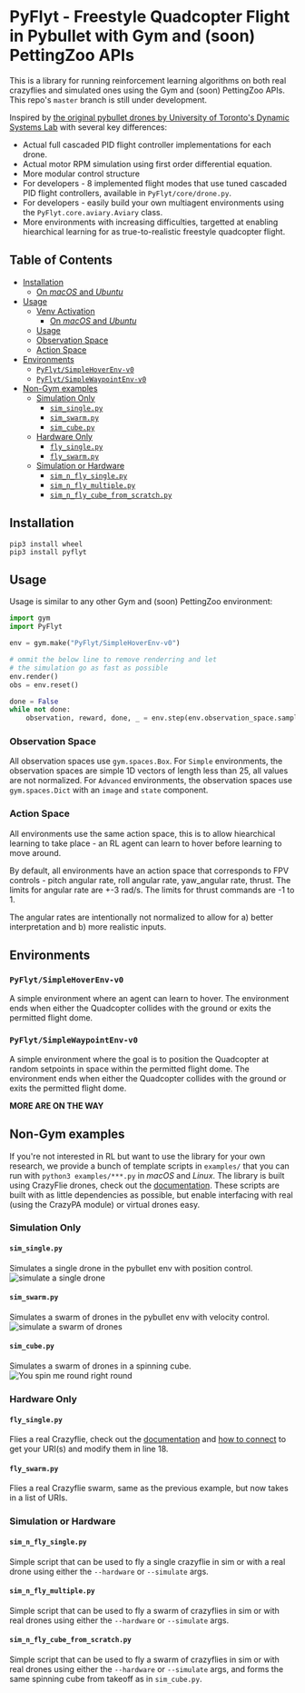 # PyFlyt - Freestyle Quadcopter Flight in Pybullet with Gym and (soon) PettingZoo APIs

This is a library for running reinforcement learning algorithms on both real crazyflies and simulated ones using the Gym and (soon) PettingZoo APIs.
This repo's `master` branch is still under development.

Inspired by [the original pybullet drones by University of Toronto's Dynamic Systems Lab](https://github.com/utiasDSL/gym-pybullet-drones) with several key differences:

- Actual full cascaded PID flight controller implementations for each drone.
- Actual motor RPM simulation using first order differential equation.
- More modular control structure
- For developers - 8 implemented flight modes that use tuned cascaded PID flight controllers, available in `PyFlyt/core/drone.py`.
- For developers - easily build your own multiagent environments using the `PyFlyt.core.aviary.Aviary` class.
- More environments with increasing difficulties, targetted at enabling hiearchical learning for as true-to-realistic freestyle quadcopter flight.

## Table of Contents

- [Installation](#installation)
    - [On _macOS_ and _Ubuntu_](#on-macos-and-ubuntu)
- [Usage](#usage)
  - [Venv Activation](#venv-activation)
    - [On _macOS_ and _Ubuntu_](#on-macos-and-ubuntu-1)
  - [Usage](#usage-1)
  - [Observation Space](#observation-space)
  - [Action Space](#action-space)
- [Environments](#environments)
  - [`PyFlyt/SimpleHoverEnv-v0`](#pyflytsimplehoverenv-v0)
  - [`PyFlyt/SimpleWaypointEnv-v0`](#pyflytsimplewaypointenv-v0)
- [Non-Gym examples](#non-gym-examples)
  - [Simulation Only](#simulation-only)
    - [`sim_single.py`](#sim_singlepy)
    - [`sim_swarm.py`](#sim_swarmpy)
    - [`sim_cube.py`](#sim_cubepy)
  - [Hardware Only](#hardware-only)
    - [`fly_single.py`](#fly_singlepy)
    - [`fly_swarm.py`](#fly_swarmpy)
  - [Simulation or Hardware](#simulation-or-hardware)
    - [`sim_n_fly_single.py`](#sim_n_fly_singlepy)
    - [`sim_n_fly_multiple.py`](#sim_n_fly_multiplepy)
    - [`sim_n_fly_cube_from_scratch.py`](#sim_n_fly_cube_from_scratchpy)

## Installation

```
pip3 install wheel
pip3 install pyflyt
```

## Usage

Usage is similar to any other Gym and (soon) PettingZoo environment:

```py
import gym
import PyFlyt

env = gym.make("PyFlyt/SimpleHoverEnv-v0")

# ommit the below line to remove renderring and let
# the simulation go as fast as possible
env.render()
obs = env.reset()

done = False
while not done:
    observation, reward, done, _ = env.step(env.observation_space.sample())
```

### Observation Space

All observation spaces use `gym.spaces.Box`.
For `Simple` environments, the observation spaces are simple 1D vectors of length less than 25, all values are not normalized.
For `Advanced` environments, the observation spaces use `gym.spaces.Dict` with an `image` and `state` component.

### Action Space

All environments use the same action space, this is to allow hiearchical learning to take place - an RL agent can learn to hover before learning to move around.

By default, all environments have an action space that corresponds to FPV controls - pitch angular rate, roll angular rate, yaw_angular rate, thrust.
The limits for angular rate are +-3 rad/s.
The limits for thrust commands are -1 to 1.

The angular rates are intentionally not normalized to allow for a) better interpretation and b) more realistic inputs.

## Environments

### `PyFlyt/SimpleHoverEnv-v0`

A simple environment where an agent can learn to hover.
The environment ends when either the Quadcopter collides with the ground or exits the permitted flight dome.

### `PyFlyt/SimpleWaypointEnv-v0`

A simple environment where the goal is to position the Quadcopter at random setpoints in space within the permitted flight dome.
The environment ends when either the Quadcopter collides with the ground or exits the permitted flight dome.

**MORE ARE ON THE WAY**

## Non-Gym examples

If you're not interested in RL but want to use the library for your own research, we provide a bunch of template scripts in `examples/` that you can run with `python3 examples/***.py` in _macOS_ and _Linux_.
The library is built using CrazyFlie drones, check out the [documentation](https://www.bitcraze.io/documentation/tutorials/getting-started-with-crazyflie-2-x/).
These scripts are built with as little dependencies as possible, but enable interfacing with real (using the CrazyPA module) or virtual drones easy.

### Simulation Only

#### `sim_single.py`
Simulates a single drone in the pybullet env with position control.
![simulate a single drone](/resource/simulate_single.gif)

#### `sim_swarm.py`
Simulates a swarm of drones in the pybullet env with velocity control.
![simulate a swarm of drones](/resource/simulate_swarm.gif)

#### `sim_cube.py`
Simulates a swarm of drones in a spinning cube.
![You spin me round right round](/resource/simulate_cube.gif)

### Hardware Only

#### `fly_single.py`
Flies a real Crazyflie, check out the [documentation](https://www.bitcraze.io/documentation/tutorials/getting-started-with-crazyflie-2-x/) and [how to connect](https://www.bitcraze.io/documentation/tutorials/getting-started-with-crazyflie-2-x/#config-client) to get your URI(s) and modify them in line 18.

#### `fly_swarm.py`
Flies a real Crazyflie swarm, same as the previous example, but now takes in a list of URIs.

### Simulation or Hardware

#### `sim_n_fly_single.py`
Simple script that can be used to fly a single crazyflie in sim or with a real drone using either the `--hardware` or `--simulate` args.

#### `sim_n_fly_multiple.py`
Simple script that can be used to fly a swarm of crazyflies in sim or with real drones using either the `--hardware` or `--simulate` args.

#### `sim_n_fly_cube_from_scratch.py`
Simple script that can be used to fly a swarm of crazyflies in sim or with real drones using either the `--hardware` or `--simulate` args, and forms the same spinning cube from takeoff as in `sim_cube.py`.
